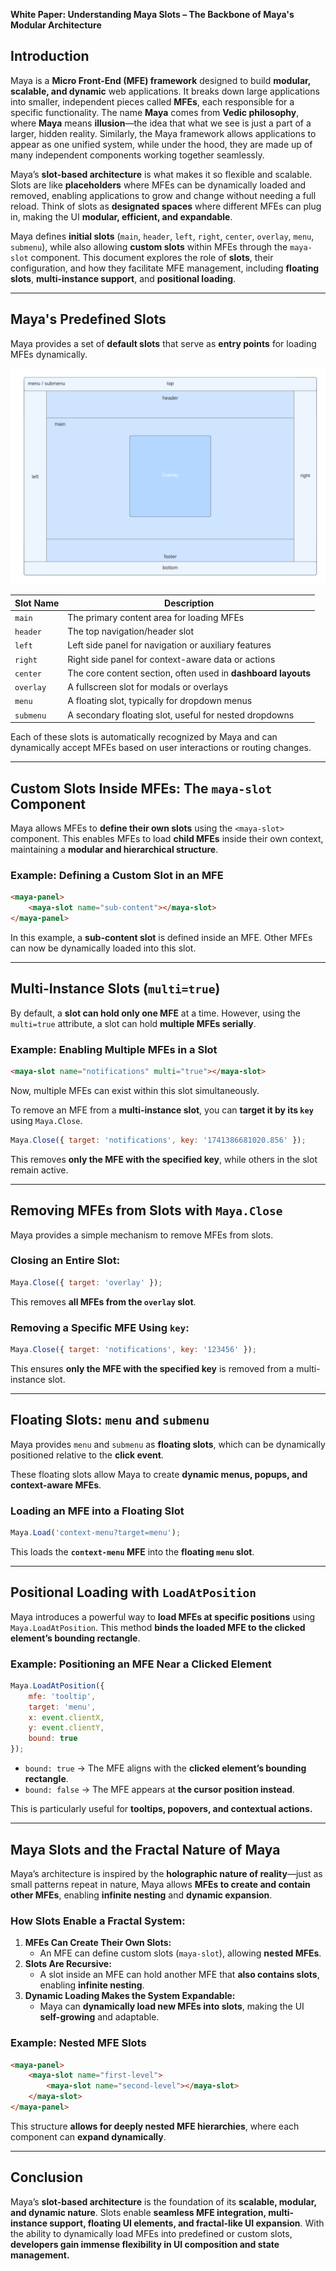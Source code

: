 **White Paper: Understanding Maya Slots – The Backbone of Maya's Modular Architecture**

## Introduction
Maya is a **Micro Front-End (MFE) framework** designed to build **modular, scalable, and dynamic** web applications. It breaks down large applications into smaller, independent pieces called **MFEs**, each responsible for a specific functionality. The name **Maya** comes from **Vedic philosophy**, where **Maya** means **illusion**—the idea that what we see is just a part of a larger, hidden reality. Similarly, the Maya framework allows applications to appear as one unified system, while under the hood, they are made up of many independent components working together seamlessly. 

Maya’s **slot-based architecture** is what makes it so flexible and scalable. Slots are like **placeholders** where MFEs can be dynamically loaded and removed, enabling applications to grow and change without needing a full reload. Think of slots as **designated spaces** where different MFEs can plug in, making the UI **modular, efficient, and expandable**.

Maya defines **initial slots** (`main`, `header`, `left`, `right`, `center`, `overlay`, `menu`, `submenu`), while also allowing **custom slots** within MFEs through the `maya-slot` component. This document explores the role of **slots**, their configuration, and how they facilitate MFE management, including **floating slots**, **multi-instance support**, and **positional loading**.

---
## Maya's Predefined Slots
Maya provides a set of **default slots** that serve as **entry points** for loading MFEs dynamically.

![Maya Slots](maya-slot.png)

| **Slot Name** | **Description** |
|-------------|---------------|
| `main` | The primary content area for loading MFEs |
| `header` | The top navigation/header slot |
| `left` | Left side panel for navigation or auxiliary features |
| `right` | Right side panel for context-aware data or actions |
| `center` | The core content section, often used in **dashboard layouts** |
| `overlay` | A fullscreen slot for modals or overlays |
| `menu` | A floating slot, typically for dropdown menus |
| `submenu` | A secondary floating slot, useful for nested dropdowns |

Each of these slots is automatically recognized by Maya and can dynamically accept MFEs based on user interactions or routing changes.

---
## **Custom Slots Inside MFEs: The `maya-slot` Component**
Maya allows MFEs to **define their own slots** using the `<maya-slot>` component. This enables MFEs to load **child MFEs** inside their own context, maintaining a **modular and hierarchical structure**.

### **Example: Defining a Custom Slot in an MFE**
```html
<maya-panel>
    <maya-slot name="sub-content"></maya-slot>
</maya-panel>
```
In this example, a **sub-content slot** is defined inside an MFE. Other MFEs can now be dynamically loaded into this slot.

---
## **Multi-Instance Slots (`multi=true`)**
By default, a **slot can hold only one MFE** at a time. However, using the `multi=true` attribute, a slot can hold **multiple MFEs serially**.

### **Example: Enabling Multiple MFEs in a Slot**
```html
<maya-slot name="notifications" multi="true"></maya-slot>
```
Now, multiple MFEs can exist within this slot simultaneously. 

To remove an MFE from a **multi-instance slot**, you can **target it by its `key`** using `Maya.Close`.

```javascript
Maya.Close({ target: 'notifications', key: '1741386681020.856' });
```
This removes **only the MFE with the specified key**, while others in the slot remain active.

---
## **Removing MFEs from Slots with `Maya.Close`**
Maya provides a simple mechanism to remove MFEs from slots.

### **Closing an Entire Slot:**
```javascript
Maya.Close({ target: 'overlay' });
```
This removes **all MFEs from the `overlay` slot**.

### **Removing a Specific MFE Using `key`:**
```javascript
Maya.Close({ target: 'notifications', key: '123456' });
```
This ensures **only the MFE with the specified key** is removed from a multi-instance slot.

---
## **Floating Slots: `menu` and `submenu`**
Maya provides `menu` and `submenu` as **floating slots**, which can be dynamically positioned relative to the **click event**.

These floating slots allow Maya to create **dynamic menus, popups, and context-aware MFEs**.

### **Loading an MFE into a Floating Slot**
```javascript
Maya.Load('context-menu?target=menu');
```
This loads the **`context-menu` MFE** into the **floating `menu` slot**.

---
## **Positional Loading with `LoadAtPosition`**
Maya introduces a powerful way to **load MFEs at specific positions** using `Maya.LoadAtPosition`. This method **binds the loaded MFE to the clicked element’s bounding rectangle**.

### **Example: Positioning an MFE Near a Clicked Element**
```javascript
Maya.LoadAtPosition({
    mfe: 'tooltip', 
    target: 'menu', 
    x: event.clientX, 
    y: event.clientY, 
    bound: true
});
```
- `bound: true` → The MFE aligns with the **clicked element’s bounding rectangle**.
- `bound: false` → The MFE appears at **the cursor position instead**.

This is particularly useful for **tooltips, popovers, and contextual actions.**

---
## **Maya Slots and the Fractal Nature of Maya**
Maya’s architecture is inspired by the **holographic nature of reality**—just as small patterns repeat in nature, Maya allows **MFEs to create and contain other MFEs**, enabling **infinite nesting** and **dynamic expansion**.

### **How Slots Enable a Fractal System:**
1. **MFEs Can Create Their Own Slots:**
   - An MFE can define custom slots (`maya-slot`), allowing **nested MFEs**.
2. **Slots Are Recursive:**
   - A slot inside an MFE can hold another MFE that **also contains slots**, enabling **infinite nesting**.
3. **Dynamic Loading Makes the System Expandable:**
   - Maya can **dynamically load new MFEs into slots**, making the UI **self-growing** and adaptable.

### **Example: Nested MFE Slots**
```html
<maya-panel>
    <maya-slot name="first-level">
        <maya-slot name="second-level"></maya-slot>
    </maya-slot>
</maya-panel>
```
This structure **allows for deeply nested MFE hierarchies**, where each component can **expand dynamically**.

---
## **Conclusion**
Maya’s **slot-based architecture** is the foundation of its **scalable, modular, and dynamic nature**. Slots enable **seamless MFE integration, multi-instance support, floating UI elements, and fractal-like UI expansion**. With the ability to dynamically load MFEs into predefined or custom slots, **developers gain immense flexibility in UI composition and state management.**

